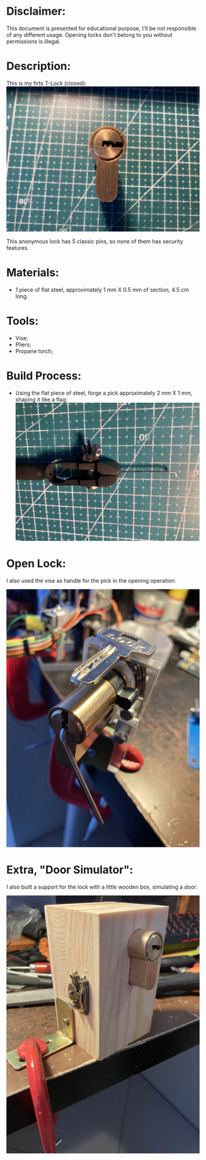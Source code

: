 Disclaimer:
============

This document is presented for educational purpose, I'll be not responsible of any different usage. Opening locks don't belong to you without permissions is illegal.


Description:
============

This is my firts T-Lock (closed): <br/>
![alt text](picts/closed_lock.jpg "Closed lock")

This anonymous lock has 5 classic pins, so none of them has security features.

Materials:
=========

- 1 piece of flat steel, approximately 1 mm X 0.5 mm of section, 4.5 cm long.

Tools:
======

- Vise;
- Pliers;
- Propane torch;

Build Process:
==============

- Using the flat piece of steel, forge a pick approximately 2 mm X 1 mm, shaping it like a flag:
![alt text](picts/pick.jpg "Pick")


Open Lock:
==========

I also used the vise as handle for the pick in the opening operation:

![alt text](picts/open_lock_with_key.jpg "Open lock")


Extra, "Door Simulator":
========================

I also built a support for the lock with a little wooden box, simulating a door:


![alt text](picts/door_simulator.jpg "Door Simulator")
